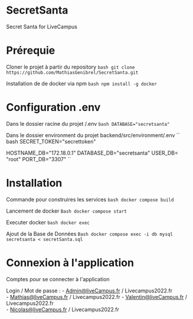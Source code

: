 # SecretSanta
Secret Santa for LiveCampus

# Prérequie
Cloner le projet à partir du repository 
`` bash
git clone https://github.com/MathiasGenibrel/SecretSanta.git
``

Installation de de docker via npm
`` bash
npm install -g docker
``

# Configuration .env

Dans le dossier racine du projet /.env
`` bash
DATABASE="secretsanta"
``

Dans le dossier environment du projet backend/src/environment/.env
`` bash
SECRET_TOKEN="secrettoken"

HOSTNAME_DB="172.18.0.1"
DATABASE_DB="secretsanta"
USER_DB= "root"
PORT_DB="3307"
``

# Installation 

Commande pour construires les services
`` bash
docker compose build
``

Lancement de docker 
`` Bash
docker compose start
``

Executer docker
`` bash
docker exec
``

Ajout de la Base de Données
`` Bash
docker compose exec -i db mysql secretsanta < secretSanta.sql
``

# Connexion à l'application 

Comptes pour se connecter à l'application

Login / Mot de passe  :
    - Admin@liveCampus.fr / Livecampus2022.fr                                 
      - Mathias@liveCampus.fr / Livecampus2022.fr
      - Valentin@liveCampus.fr / Livecampus2022.fr                    
      - Nicolas@liveCampus.fr / Livecampus2022.fr                    
                         